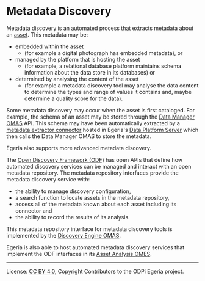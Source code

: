 <!-- SPDX-License-Identifier: CC-BY-4.0 -->
<!-- Copyright Contributors to the ODPi Egeria project 2019. -->

# Metadata Discovery

Metadata discovery is an automated process that extracts metadata about an
[asset](../../../open-metadata-implementation/access-services/docs/concepts/assets).
This metadata may be:
* embedded within the asset 
  * (for example a digital photograph has embedded metadata), or
* managed by the platform that is hosting the asset
  * (for example, a relational database platform maintains
schema information about the data store in its databases) or
* determined by analysing the content of the asset
  * (for example a metadata
discovery tool may analyse the data content to determine the types and range of values it contains and,
maybe determine a quality score for the data).

Some metadata discovery may occur when the asset is first cataloged.
For example, the schema of an asset may be stored through the
[Data Manager OMAS](../../../open-metadata-implementation/access-services/data-manager) API.
This schema may have been automatically extracted by a
[metadata extractor connector](../../../open-metadata-implementation/adapters/open-connectors/governance-daemon-connectors/data-platform-connectors)
hosted in Egeria's [Data Platform Server](../../../open-metadata-implementation/governance-servers/data-platform-services) which
then calls the Data Manager OMAS to store the metadata.

Egeria also supports more advanced metadata discovery.

The [Open Discovery Framework (ODF)](../../../open-metadata-implementation/frameworks/open-discovery-framework)
has open APIs that define how automated discovery services
can be managed and interact with an open metadata repository.
The metadata repository interfaces provide the metadata discovery service
with:
 * the ability to manage discovery configuration,
 * a search function to locate assets in the metadata repository,
 * access all of the metadata known about each asset including its connector and
 * the ability to record the results of its analysis.

This metadata repository interface for metadata discovery tools is
implemented by the
[Discovery Engine OMAS](../../../open-metadata-implementation/access-services/discovery-engine).

Egeria is also able to host automated metadata discovery services
that implement the ODF interfaces in its
[Asset Analysis OMES](../../../open-metadata-implementation/engine-services/asset-analysis).



----
License: [CC BY 4.0](https://creativecommons.org/licenses/by/4.0/),
Copyright Contributors to the ODPi Egeria project.